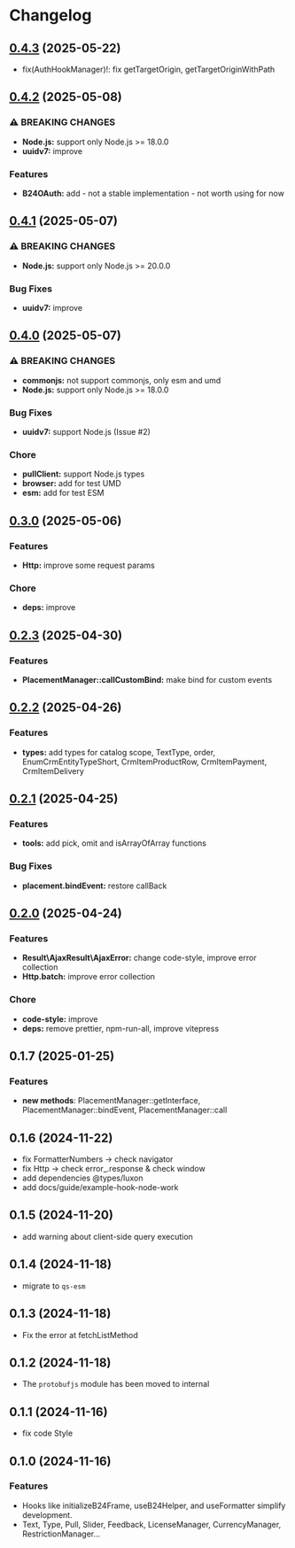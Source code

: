 # Changelog

## [0.4.3](https://github.com/bitrix24/b24jssdk/compare/v0.4.2...v0.4.3) (2025-05-22)

* fix(AuthHookManager)!: fix getTargetOrigin, getTargetOriginWithPath

## [0.4.2](https://github.com/bitrix24/b24jssdk/compare/v0.4.1...v0.4.2) (2025-05-08)

### ⚠ BREAKING CHANGES

* **Node.js:** support only Node.js >= 18.0.0
* **uuidv7:** improve

### Features

* **B24OAuth:** add - not a stable implementation - not worth using for now

## [0.4.1](https://github.com/bitrix24/b24jssdk/compare/v0.4.0...v0.4.1) (2025-05-07)

### ⚠ BREAKING CHANGES

* **Node.js:** support only Node.js >= 20.0.0

### Bug Fixes
* **uuidv7:** improve

## [0.4.0](https://github.com/bitrix24/b24jssdk/compare/v0.3.0...v0.4.0) (2025-05-07)

### ⚠ BREAKING CHANGES

* **commonjs:** not support commonjs, only esm and umd
* **Node.js:** support only Node.js >= 18.0.0

### Bug Fixes

* **uuidv7:** support Node.js (Issue #2)

### Chore
* **pullClient:** support Node.js types
* **browser:** add for test UMD
* **esm:** add for test ESM

## [0.3.0](https://github.com/bitrix24/b24jssdk/compare/v0.2.3...v0.3.0) (2025-05-06)

### Features

* **Http:** improve some request params

### Chore

* **deps:** improve

## [0.2.3](https://github.com/bitrix24/b24jssdk/compare/v0.2.2...v0.2.3) (2025-04-30)

### Features

* **PlacementManager::callCustomBind:** make bind for custom events

## [0.2.2](https://github.com/bitrix24/b24jssdk/compare/v0.2.1...v0.2.2) (2025-04-26)

### Features

* **types:** add types for catalog scope, TextType, order, EnumCrmEntityTypeShort, CrmItemProductRow, CrmItemPayment, CrmItemDelivery

## [0.2.1](https://github.com/bitrix24/b24jssdk/compare/v0.2.0...v0.2.1) (2025-04-25)

### Features

* **tools:** add pick, omit and isArrayOfArray functions

### Bug Fixes
* **placement.bindEvent:** restore callBack

## [0.2.0](https://github.com/bitrix24/b24jssdk/compare/v0.1.7...v0.2.0) (2025-04-24)

### Features

* **Result\AjaxResult\AjaxError:** change code-style, improve error collection
* **Http.batch:** improve error collection

### Chore

* **code-style:** improve
* **deps:** remove prettier, npm-run-all, improve vitepress

## 0.1.7 (2025-01-25)

### Features

* **new methods**: PlacementManager::getInterface, PlacementManager::bindEvent, PlacementManager::call

## 0.1.6 (2024-11-22)

- fix FormatterNumbers -> check navigator
- fix Http -> check error_.response & check window
- add dependencies @types/luxon
- add docs/guide/example-hook-node-work

## 0.1.5 (2024-11-20)

- add warning about client-side query execution

## 0.1.4 (2024-11-18)

- migrate to `qs-esm`

## 0.1.3 (2024-11-18)

- Fix the error at fetchListMethod

## 0.1.2 (2024-11-18)

- The `protobufjs` module has been moved to internal

## 0.1.1 (2024-11-16)

- fix code Style

## 0.1.0 (2024-11-16)

### Features

- Hooks like initializeB24Frame, useB24Helper, and useFormatter simplify development.
- Text, Type, Pull, Slider, Feedback, LicenseManager, CurrencyManager, RestrictionManager...
